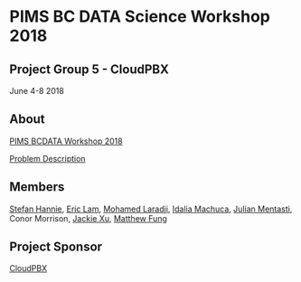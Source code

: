 # PIMS BC DATA Science Workshop 2018
## Project Group 5 - CloudPBX
June 4-8 2018

## About

[PIMS BCDATA Workshop 2018](https://github.com/bcdataca/workshop-content18)

[Problem Description](http://workshop.bcdata.ca/2018/project/project-5/)


## Members

[Stefan Hannie](https://github.com/stefanhannie), 
[Eric Lam](https://github.com/eclam), 
[Mohamed Laradji](https://github.com/mlaradji), 
[Idalia Machuca](https://github.com/imachuca24), 
[Julian Mentasti](https://github.com/Julian-Mentasti), 
Conor Morrison, 
[Jackie Xu](https://github.com/jackiexu007),
[Matthew Fung](https://github.com/mattfung)



## Project Sponsor

[CloudPBX](http://www.cloudpbx.ca/)
